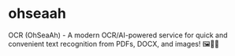 # ohseaah
OCR (OhSeaAh) - A modern OCR/AI-powered service for quick and convenient text recognition from PDFs, DOCX, and images! 🖼️📄✨
